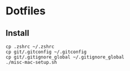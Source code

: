 # Dotfiles

## Install

```
cp .zshrc ~/.zshrc
cp git/.gitconfig ~/.gitconfig
cp git/.gitignore_global ~/.gitignore_global
./misc-mac-setup.sh
```
